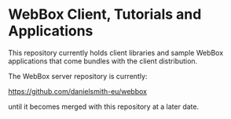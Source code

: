 WebBox Client, Tutorials and Applications
=============================================

This repository currently holds client libraries and 
sample WebBox applications that come bundles with
the client distribution.

The WebBox server repository is currently:

https://github.com/danielsmith-eu/webbox

until it becomes merged with this repository at a later date.

